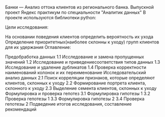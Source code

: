 Банки — Анализ оттока клиентов из регионального банка. Выпускной проект Яндекс практикум по специальности "Аналитик данных"
В проекте используются библиотеки python: 

Цели исследования:

На основании поведения клиентов определить вероятность их ухода
Определение приоритетных(наиболее склонны к уходу) групп клиентов для их удержания
Оглавление:

Предобработка данных
1.1 Исследование и замена пропущенных значений
1.2 Исследование и приведениесоответствия типов данных
1.3 Исследование и удаление дубликатов
1.4 Проверка корректности наименований колонок и их переименование
Исследовательский анализ данных
2.1 Поиск корреляции признаков, которые определяют клиентов, склонных к уходу
2.2 Формирование портрета клиента, склонного к уходу
2.3 Выделение семента клиентов, склонных к уходу
Формулировка и проверка гепотез
3.1 Формулировка гипотезы 1
3.2 Проверка гепотезы 1
3.3 Формулировка гипотезы 2
3.4 Проверка гепотезы 2
Подведение итогов исследования, составление рекомендаций

